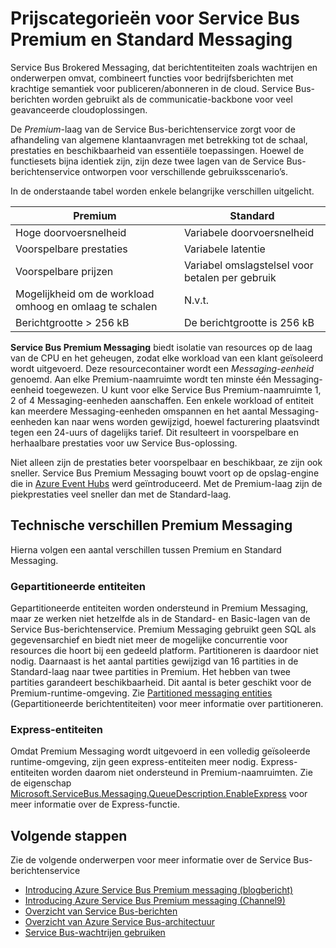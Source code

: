<properties
    pageTitle="Overzicht van prijscategorieën voor Service Bus Premium en Standard Messaging | Microsoft Azure"
    description="Service Bus Premium en Standard Messaging"
    services="service-bus"
    documentationCenter=".net"
    authors="djrosanova"
    manager="timlt"
    editor=""/>

<tags
    ms.service="service-bus"
    ms.workload="na"
    ms.tgt_pltfrm="na"
    ms.devlang="na"
    ms.topic="get-started-article"
    ms.date="06/22/2016"
    ms.author="darosa;sethm"/>

# Prijscategorieën voor Service Bus Premium en Standard Messaging 

Service Bus Brokered Messaging, dat berichtentiteiten zoals wachtrijen en onderwerpen omvat, combineert functies voor bedrijfsberichten met krachtige semantiek voor publiceren/abonneren in de cloud. Service Bus-berichten worden gebruikt als de communicatie-backbone voor veel geavanceerde cloudoplossingen.

De *Premium*-laag van de Service Bus-berichtenservice zorgt voor de afhandeling van algemene klantaanvragen met betrekking tot de schaal, prestaties en beschikbaarheid van essentiële toepassingen. Hoewel de functiesets bijna identiek zijn, zijn deze twee lagen van de Service Bus-berichtenservice ontworpen voor verschillende gebruiksscenario’s.

In de onderstaande tabel worden enkele belangrijke verschillen uitgelicht.

| Premium                               | Standard                       |
|---------------------------------------|--------------------------------|
| Hoge doorvoersnelheid                       | Variabele doorvoersnelheid            |
| Voorspelbare prestaties               | Variabele latentie               |
| Voorspelbare prijzen                   | Variabel omslagstelsel voor betalen per gebruik |
| Mogelijkheid om de workload omhoog en omlaag te schalen | N.v.t.                            |
| Berichtgrootte > 256 kB                  | De berichtgrootte is 256 kB          |

**Service Bus Premium Messaging** biedt isolatie van resources op de laag van de CPU en het geheugen, zodat elke workload van een klant geïsoleerd wordt uitgevoerd. Deze resourcecontainer wordt een *Messaging-eenheid* genoemd. Aan elke Premium-naamruimte wordt ten minste één Messaging-eenheid toegewezen. U kunt voor elke Service Bus Premium-naamruimte 1, 2 of 4 Messaging-eenheden aanschaffen. Een enkele workload of entiteit kan meerdere Messaging-eenheden omspannen en het aantal Messaging-eenheden kan naar wens worden gewijzigd, hoewel facturering plaatsvindt tegen een 24-uurs of dagelijks tarief. Dit resulteert in voorspelbare en herhaalbare prestaties voor uw Service Bus-oplossing.

Niet alleen zijn de prestaties beter voorspelbaar en beschikbaar, ze zijn ook sneller.  Service Bus Premium Messaging bouwt voort op de opslag-engine die in [Azure Event Hubs](https://azure.microsoft.com/services/event-hubs/) werd geïntroduceerd. Met de Premium-laag zijn de piekprestaties veel sneller dan met de Standard-laag.

## Technische verschillen Premium Messaging

Hierna volgen een aantal verschillen tussen Premium en Standard Messaging.

### Gepartitioneerde entiteiten

Gepartitioneerde entiteiten worden ondersteund in Premium Messaging, maar ze werken niet hetzelfde als in de Standard- en Basic-lagen van de Service Bus-berichtenservice. Premium Messaging gebruikt geen SQL als gegevensarchief en biedt niet meer de mogelijke concurrentie voor resources die hoort bij een gedeeld platform. Partitioneren is daardoor niet nodig. Daarnaast is het aantal partities gewijzigd van 16 partities in de Standard-laag naar twee partities in Premium. Het hebben van twee partities garandeert beschikbaarheid. Dit aantal is beter geschikt voor de Premium-runtime-omgeving. Zie [Partitioned messaging entities](service-bus-partitioning.md) (Gepartitioneerde berichtentiteiten) voor meer informatie over partitioneren.

### Express-entiteiten

Omdat Premium Messaging wordt uitgevoerd in een volledig geïsoleerde runtime-omgeving, zijn geen express-entiteiten meer nodig. Express-entiteiten worden daarom niet ondersteund in Premium-naamruimten. Zie de eigenschap [Microsoft.ServiceBus.Messaging.QueueDescription.EnableExpress](https://msdn.microsoft.com/library/azure/microsoft.servicebus.messaging.queuedescription.enableexpress.aspx) voor meer informatie over de Express-functie.

## Volgende stappen

Zie de volgende onderwerpen voor meer informatie over de Service Bus-berichtenservice

- [Introducing Azure Service Bus Premium messaging (blogbericht)](http://azure.microsoft.com/blog/introducing-azure-service-bus-premium-messaging/)
- [Introducing Azure Service Bus Premium messaging (Channel9)](https://channel9.msdn.com/Blogs/Subscribe/Introducing-Azure-Service-Bus-Premium-Messaging)
- [Overzicht van Service Bus-berichten](service-bus-messaging-overview.md)
- [Overzicht van Azure Service Bus-architectuur](service-bus-fundamentals-hybrid-solutions.md)
- [Service Bus-wachtrijen gebruiken](service-bus-dotnet-get-started-with-queues.md)



<!--HONumber=ago16_HO4-->


